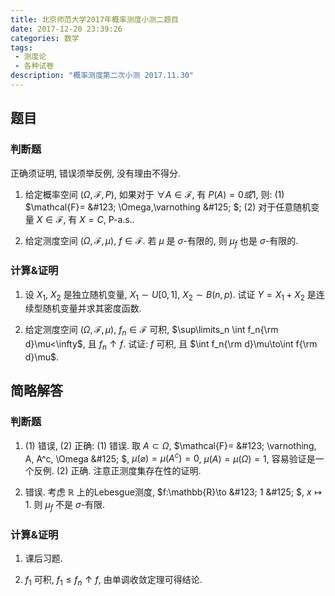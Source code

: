 ```yaml
---
title: 北京师范大学2017年概率测度小测二题目
date: 2017-12-20 23:39:26
categories: 数学
tags:
 - 测度论
 - 各种试卷
description: "概率测度第二次小测 2017.11.30"
---
```


## 题目

### 判断题

正确须证明, 错误须举反例, 没有理由不得分.

1. 给定概率空间 $(\Omega, \mathcal{F}, P)$, 如果对于 $\forall A\in\mathcal{F}$, 有 $P(A)=0 或 1$, 则:
	(1) $\mathcal{F}= \&#123; \Omega,\varnothing \&#125; $;
	(2) 对于任意随机变量 $X\in\mathcal{F}$, 有 $X=C$, P-a.s..

2. 给定测度空间 $(\Omega, \mathcal{F}, \mu)$, $f\in\mathcal{F}$. 若 $\mu$ 是 $\sigma$-有限的, 则 $\mu_f$ 也是 $\sigma$-有限的.

### 计算&证明

1. 设 $X_1$, $X_2$ 是独立随机变量, $X_1\sim U[0,1]$, $X_2\sim B(n,p)$. 试证 $Y=X_1+X_2$ 是连续型随机变量并求其密度函数.

2. 给定测度空间 $(\Omega, \mathcal{F}, \mu)$, $f_n\in\mathcal{F}$ 可积, $\sup\limits_n \int f_n{\rm d}\mu<\infty$, 且 $f_n\uparrow f$. 试证: $f$ 可积, 且 $\int f_n{\rm d}\mu\to\int f{\rm d}\mu$.

## 简略解答

### 判断题

1. (1) 错误, (2) 正确:
	(1) 错误. 取 $A\subset\Omega$, $\mathcal{F}= \&#123; \varnothing, A, A^c, \Omega \&#125; $, $\mu(	\varnothing)=\mu(A^c)=0$, $\mu(A)=\mu(\Omega)=1$, 容易验证是一个反例.
	(2) 正确. 注意正测度集存在性的证明.

2. 错误. 考虑 $\mathbb{R}$ 上的Lebesgue测度, $f:\mathbb{R}\to \&#123; 1 \&#125; $, $x\mapsto 1$. 则 $\mu_f$ 不是 $\sigma$-有限.

### 计算&证明

1. 课后习题.

2. $f_1$ 可积, $f_1\leqslant f_n\uparrow f$, 由单调收敛定理可得结论.